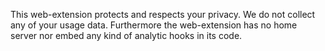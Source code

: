 This web-extension protects and respects your privacy. We do not collect any of your usage data. Furthermore the web-extension has no home server nor embed any kind of analytic hooks in its code.
